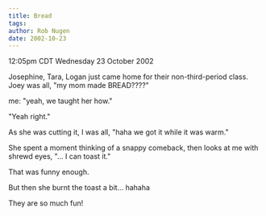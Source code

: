 ```yaml
---
title: Bread
tags: 
author: Rob Nugen
date: 2002-10-23
---
```


<p class=date>12:05pm CDT Wednesday 23 October 2002</p>

<p>Josephine, Tara, Logan just came home for their non-third-period
class.  Joey was all, "my mom made BREAD????"</p>

<p>me: "yeah, we taught her how."</p>

<p>"Yeah right."</p>

<p>As she was cutting it, I was all, "haha we got it while it was warm."</p>

<p>She spent a moment thinking of a snappy comeback, then looks at me
with shrewd eyes, "... I can toast it."</p>

<p>That was funny enough.</p>

<p>But then she burnt the toast a bit... hahaha</p>

<p>They are so much fun!</p>

